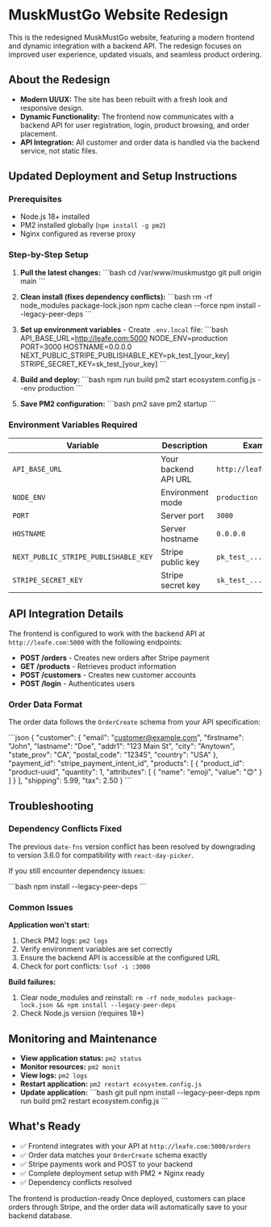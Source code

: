 # MuskMustGo Website Redesign

This is the redesigned MuskMustGo website, featuring a modern frontend and dynamic integration with a backend API. The redesign focuses on improved user experience, updated visuals, and seamless product ordering.

## About the Redesign

- **Modern UI/UX:** The site has been rebuilt with a fresh look and responsive design.
- **Dynamic Functionality:** The frontend now communicates with a backend API for user registration, login, product browsing, and order placement.
- **API Integration:** All customer and order data is handled via the backend service, not static files.

## Updated Deployment and Setup Instructions

### Prerequisites
- Node.js 18+ installed
- PM2 installed globally (`npm install -g pm2`)
- Nginx configured as reverse proxy

### Step-by-Step Setup

1. **Pull the latest changes:**
   \`\`\`bash
   cd /var/www/muskmustgo
   git pull origin main
   \`\`\`

2. **Clean install (fixes dependency conflicts):**
   \`\`\`bash
   rm -rf node_modules package-lock.json
   npm cache clean --force
   npm install --legacy-peer-deps
   \`\`\`

3. **Set up environment variables** - Create `.env.local` file:
   \`\`\`bash
   API_BASE_URL=http://leafe.com:5000
   NODE_ENV=production
   PORT=3000
   HOSTNAME=0.0.0.0
   NEXT_PUBLIC_STRIPE_PUBLISHABLE_KEY=pk_test_[your_key]
   STRIPE_SECRET_KEY=sk_test_[your_key]
   \`\`\`

4. **Build and deploy:**
   \`\`\`bash
   npm run build
   pm2 start ecosystem.config.js --env production
   \`\`\`

5. **Save PM2 configuration:**
   \`\`\`bash
   pm2 save
   pm2 startup
   \`\`\`

### Environment Variables Required

| Variable | Description | Example |
|----------|-------------|---------|
| `API_BASE_URL` | Your backend API URL | `http://leafe.com:5000` |
| `NODE_ENV` | Environment mode | `production` |
| `PORT` | Server port | `3000` |
| `HOSTNAME` | Server hostname | `0.0.0.0` |
| `NEXT_PUBLIC_STRIPE_PUBLISHABLE_KEY` | Stripe public key | `pk_test_...` |
| `STRIPE_SECRET_KEY` | Stripe secret key | `sk_test_...` |

## API Integration Details

The frontend is configured to work with the backend API at `http://leafe.com:5000` with the following endpoints:

- **POST /orders** - Creates new orders after Stripe payment
- **GET /products** - Retrieves product information
- **POST /customers** - Creates new customer accounts
- **POST /login** - Authenticates users

### Order Data Format

The order data follows the `OrderCreate` schema from your API specification:

\`\`\`json
{
  "customer": {
    "email": "customer@example.com",
    "firstname": "John",
    "lastname": "Doe",
    "addr1": "123 Main St",
    "city": "Anytown",
    "state_prov": "CA",
    "postal_code": "12345",
    "country": "USA"
  },
  "payment_id": "stripe_payment_intent_id",
  "products": [
    {
      "product_id": "product-uuid",
      "quantity": 1,
      "attributes": [
        {
          "name": "emoji",
          "value": "😊"
        }
      ]
    }
  ],
  "shipping": 5.99,
  "tax": 2.50
}
\`\`\`

## Troubleshooting

### Dependency Conflicts Fixed

The previous `date-fns` version conflict has been resolved by downgrading to version 3.6.0 for compatibility with `react-day-picker`.

If you still encounter dependency issues:

\`\`\`bash
npm install --legacy-peer-deps
\`\`\`

### Common Issues

**Application won't start:**
1. Check PM2 logs: `pm2 logs`
2. Verify environment variables are set correctly
3. Ensure the backend API is accessible at the configured URL
4. Check for port conflicts: `lsof -i :3000`

**Build failures:**
1. Clear node_modules and reinstall: `rm -rf node_modules package-lock.json && npm install --legacy-peer-deps`
2. Check Node.js version (requires 18+)

## Monitoring and Maintenance

- **View application status:** `pm2 status`
- **Monitor resources:** `pm2 monit`
- **View logs:** `pm2 logs`
- **Restart application:** `pm2 restart ecosystem.config.js`
- **Update application:**
  \`\`\`bash
  git pull
  npm install --legacy-peer-deps
  npm run build
  pm2 restart ecosystem.config.js
  \`\`\`

## What's Ready

- ✅ Frontend integrates with your API at `http://leafe.com:5000/orders`
- ✅ Order data matches your `OrderCreate` schema exactly
- ✅ Stripe payments work and POST to your backend
- ✅ Complete deployment setup with PM2 + Nginx ready
- ✅ Dependency conflicts resolved

The frontend is production-ready Once deployed, customers can place orders through Stripe, and the order data will automatically save to your backend database.
